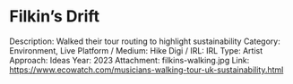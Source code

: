 # Filkin’s Drift

Description: Walked their tour routing to highlight sustainability
Category: Environment, Live
Platform / Medium: Hike
Digi / IRL: IRL
Type: Artist
Approach: Ideas
Year: 2023
Attachment: filkins-walking.jpg
Link: https://www.ecowatch.com/musicians-walking-tour-uk-sustainability.html